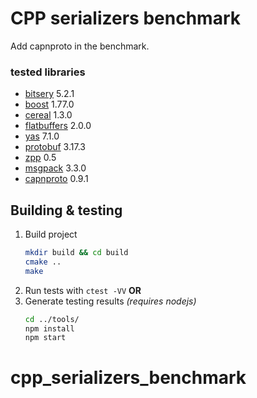 # CPP serializers benchmark 

Add capnproto in the benchmark.

### tested libraries
* [bitsery](https://github.com/fraillt/bitsery) 5.2.1
* [boost](https://www.boost.org/) 1.77.0
* [cereal](https://uscilab.github.io/cereal/) 1.3.0
* [flatbuffers](https://google.github.io/flatbuffers/) 2.0.0
* [yas](https://github.com/niXman/yas) 7.1.0
* [protobuf](https://developers.google.com/protocol-buffers/) 3.17.3
* [zpp](https://github.com/eyalz800/serializer) 0.5
* [msgpack](https://github.com/msgpack/msgpack-c) 3.3.0
* [capnproto](https://github.com/capnproto/capnproto.git) 0.9.1


## Building & testing

1. Build project
    ```bash
    mkdir build && cd build
    cmake ..
    make
    ```
2. Run tests with `ctest -VV` **OR**
3. Generate testing results *(requires nodejs)*
    ```bash
    cd ../tools/
    npm install
    npm start
    ```
# cpp_serializers_benchmark

